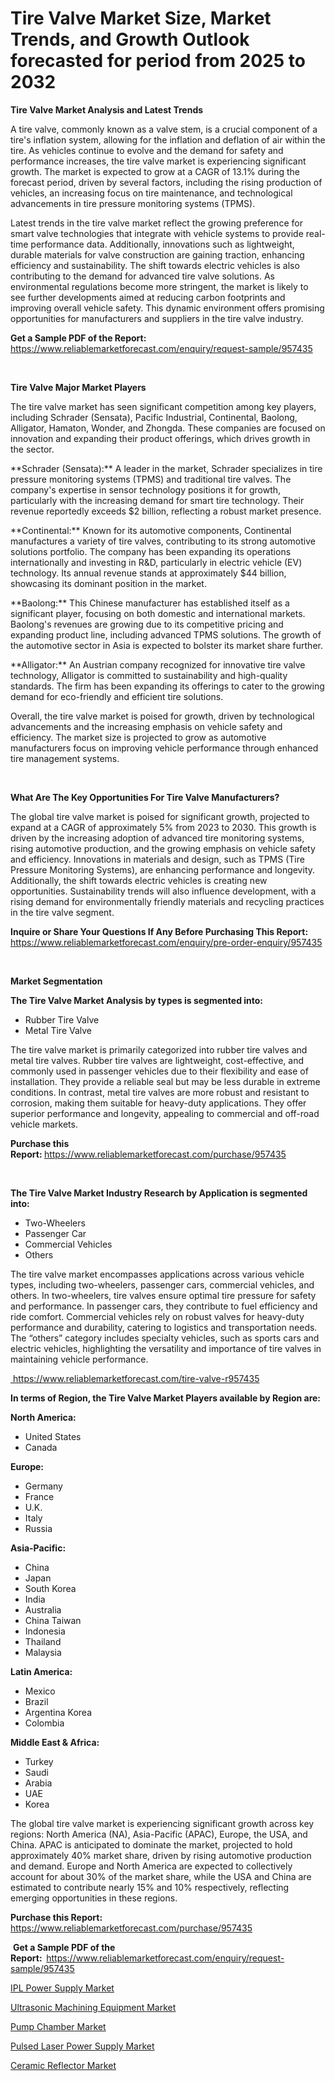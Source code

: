 <p><h1>Tire Valve Market Size, Market Trends, and Growth Outlook forecasted for period from 2025 to 2032</h1></p><p><strong>Tire Valve Market Analysis and Latest Trends</strong></p>
<p><p>A tire valve, commonly known as a valve stem, is a crucial component of a tire's inflation system, allowing for the inflation and deflation of air within the tire. As vehicles continue to evolve and the demand for safety and performance increases, the tire valve market is experiencing significant growth. The market is expected to grow at a CAGR of 13.1% during the forecast period, driven by several factors, including the rising production of vehicles, an increasing focus on tire maintenance, and technological advancements in tire pressure monitoring systems (TPMS).</p><p>Latest trends in the tire valve market reflect the growing preference for smart valve technologies that integrate with vehicle systems to provide real-time performance data. Additionally, innovations such as lightweight, durable materials for valve construction are gaining traction, enhancing efficiency and sustainability. The shift towards electric vehicles is also contributing to the demand for advanced tire valve solutions. As environmental regulations become more stringent, the market is likely to see further developments aimed at reducing carbon footprints and improving overall vehicle safety. This dynamic environment offers promising opportunities for manufacturers and suppliers in the tire valve industry.</p></p>
<p><strong>Get a Sample PDF of the Report:&nbsp;</strong> <a href="https://www.reliablemarketforecast.com/enquiry/request-sample/957435?utm_campaign=1899&utm_medium=2&utm_source=Github&utm_content=ia&utm_term=10042025&utm_id=tire-valve">https://www.reliablemarketforecast.com/enquiry/request-sample/957435</a></p>
<p>&nbsp;</p>
<p><strong>Tire Valve Major Market Players</strong></p>
<p><p>The tire valve market has seen significant competition among key players, including Schrader (Sensata), Pacific Industrial, Continental, Baolong, Alligator, Hamaton, Wonder, and Zhongda. These companies are focused on innovation and expanding their product offerings, which drives growth in the sector.</p><p>**Schrader (Sensata):** A leader in the market, Schrader specializes in tire pressure monitoring systems (TPMS) and traditional tire valves. The company's expertise in sensor technology positions it for growth, particularly with the increasing demand for smart tire technology. Their revenue reportedly exceeds $2 billion, reflecting a robust market presence.</p><p>**Continental:** Known for its automotive components, Continental manufactures a variety of tire valves, contributing to its strong automotive solutions portfolio. The company has been expanding its operations internationally and investing in R&D, particularly in electric vehicle (EV) technology. Its annual revenue stands at approximately $44 billion, showcasing its dominant position in the market.</p><p>**Baolong:** This Chinese manufacturer has established itself as a significant player, focusing on both domestic and international markets. Baolong's revenues are growing due to its competitive pricing and expanding product line, including advanced TPMS solutions. The growth of the automotive sector in Asia is expected to bolster its market share further.</p><p>**Alligator:** An Austrian company recognized for innovative tire valve technology, Alligator is committed to sustainability and high-quality standards. The firm has been expanding its offerings to cater to the growing demand for eco-friendly and efficient tire solutions.</p><p>Overall, the tire valve market is poised for growth, driven by technological advancements and the increasing emphasis on vehicle safety and efficiency. The market size is projected to grow as automotive manufacturers focus on improving vehicle performance through enhanced tire management systems.</p></p>
<p>&nbsp;</p>
<p><strong>What Are The Key Opportunities For Tire Valve Manufacturers?</strong></p>
<p><p>The global tire valve market is poised for significant growth, projected to expand at a CAGR of approximately 5% from 2023 to 2030. This growth is driven by the increasing adoption of advanced tire monitoring systems, rising automotive production, and the growing emphasis on vehicle safety and efficiency. Innovations in materials and design, such as TPMS (Tire Pressure Monitoring Systems), are enhancing performance and longevity. Additionally, the shift towards electric vehicles is creating new opportunities. Sustainability trends will also influence development, with a rising demand for environmentally friendly materials and recycling practices in the tire valve segment.</p></p>
<p><strong>Inquire or Share Your Questions If Any Before Purchasing This Report:</strong> <a href="https://www.reliablemarketforecast.com/enquiry/pre-order-enquiry/957435?utm_campaign=1899&utm_medium=2&utm_source=Github&utm_content=ia&utm_term=10042025&utm_id=tire-valve">https://www.reliablemarketforecast.com/enquiry/pre-order-enquiry/957435</a></p>
<p>&nbsp;</p>
<p><strong>Market Segmentation</strong></p>
<p><strong>The Tire Valve Market Analysis by types is segmented into:</strong></p>
<p><ul><li>Rubber Tire Valve</li><li>Metal Tire Valve</li></ul></p>
<p><p>The tire valve market is primarily categorized into rubber tire valves and metal tire valves. Rubber tire valves are lightweight, cost-effective, and commonly used in passenger vehicles due to their flexibility and ease of installation. They provide a reliable seal but may be less durable in extreme conditions. In contrast, metal tire valves are more robust and resistant to corrosion, making them suitable for heavy-duty applications. They offer superior performance and longevity, appealing to commercial and off-road vehicle markets.</p></p>
<p><strong>Purchase this Report:&nbsp;</strong><a href="https://www.reliablemarketforecast.com/purchase/957435?utm_campaign=1899&utm_medium=2&utm_source=Github&utm_content=ia&utm_term=10042025&utm_id=tire-valve">https://www.reliablemarketforecast.com/purchase/957435</a></p>
<p>&nbsp;</p>
<p><strong>The Tire Valve Market Industry Research by Application is segmented into:</strong></p>
<p><ul><li>Two-Wheelers</li><li>Passenger Car</li><li>Commercial Vehicles</li><li>Others</li></ul></p>
<p><p>The tire valve market encompasses applications across various vehicle types, including two-wheelers, passenger cars, commercial vehicles, and others. In two-wheelers, tire valves ensure optimal tire pressure for safety and performance. In passenger cars, they contribute to fuel efficiency and ride comfort. Commercial vehicles rely on robust valves for heavy-duty performance and durability, catering to logistics and transportation needs. The “others” category includes specialty vehicles, such as sports cars and electric vehicles, highlighting the versatility and importance of tire valves in maintaining vehicle performance.</p></p>
<p><a href="https://www.reliablemarketforecast.com/tire-valve-r957435?utm_campaign=1899&utm_medium=2&utm_source=Github&utm_content=ia&utm_term=10042025&utm_id=tire-valve">&nbsp;https://www.reliablemarketforecast.com/tire-valve-r957435</a></p>
<p><strong>In terms of Region, the Tire Valve Market Players available by Region are:</strong></p>
<p>
    <p> <strong> North America: </strong>
        <ul>
            <li>United States</li>
            <li>Canada</li>
        </ul>
        </p> 
    <p> <strong> Europe: </strong>
        <ul>
            <li>Germany</li>
            <li>France</li>
            <li>U.K.</li>
            <li>Italy</li>
            <li>Russia</li>
        </ul>
        </p> 
    <p> <strong> Asia-Pacific: </strong>
        <ul>
            <li>China</li>
            <li>Japan</li>
            <li>South Korea</li>
            <li>India</li>
            <li>Australia</li>
            <li>China Taiwan</li>
            <li>Indonesia</li>
            <li>Thailand</li>
            <li>Malaysia</li>
        </ul>
        </p> 
    <p> <strong> Latin America: </strong>
        <ul>
            <li>Mexico</li>
            <li>Brazil</li>
            <li>Argentina Korea</li>
            <li>Colombia</li>
        </ul>
        </p> 
    <p> <strong> Middle East & Africa: </strong>
        <ul>
            <li>Turkey</li>
            <li>Saudi</li>
            <li>Arabia</li>
            <li>UAE</li>
            <li>Korea</li>
        </ul>
    </p>
    </p>
<p><p>The global tire valve market is experiencing significant growth across key regions: North America (NA), Asia-Pacific (APAC), Europe, the USA, and China. APAC is anticipated to dominate the market, projected to hold approximately 40% market share, driven by rising automotive production and demand. Europe and North America are expected to collectively account for about 30% of the market share, while the USA and China are estimated to contribute nearly 15% and 10% respectively, reflecting emerging opportunities in these regions.</p></p>
<p><strong>Purchase this Report: </strong><a href="https://www.reliablemarketforecast.com/purchase/957435?utm_campaign=1899&utm_medium=2&utm_source=Github&utm_content=ia&utm_term=10042025&utm_id=tire-valve">https://www.reliablemarketforecast.com/purchase/957435</a></p>
<p>&nbsp;<strong>Get a Sample PDF of the Report:&nbsp;&nbsp;</strong><a href="https://www.reliablemarketforecast.com/enquiry/request-sample/957435?utm_campaign=1899&utm_medium=2&utm_source=Github&utm_content=ia&utm_term=10042025&utm_id=tire-valve">https://www.reliablemarketforecast.com/enquiry/request-sample/957435</a></p>
<p><strong></strong></p>
<p><p><a href="https://github.com/akermigarib/Market-Research-Report-List-1/blob/main/ipl-power-supply-market.md?utm_campaign=1899&utm_medium=2&utm_source=Github&utm_content=ia&utm_term=10042025&utm_id=tire-valve">IPL Power Supply Market</a></p><p><a href="https://github.com/bedelibekwe58/Market-Research-Report-List-1/blob/main/ultrasonic-machining-equipment-market.md?utm_campaign=1899&utm_medium=2&utm_source=Github&utm_content=ia&utm_term=10042025&utm_id=tire-valve">Ultrasonic Machining Equipment Market</a></p><p><a href="https://github.com/huelarnzeba29/Market-Research-Report-List-1/blob/main/pump-chamber-market.md?utm_campaign=1899&utm_medium=2&utm_source=Github&utm_content=ia&utm_term=10042025&utm_id=tire-valve">Pump Chamber Market</a></p><p><a href="https://github.com/djarixneoza/Market-Research-Report-List-1/blob/main/pulsed-laser-power-supply-market.md?utm_campaign=1899&utm_medium=2&utm_source=Github&utm_content=ia&utm_term=10042025&utm_id=tire-valve">Pulsed Laser Power Supply Market</a></p><p><a href="https://github.com/dushornerfe/Market-Research-Report-List-1/blob/main/ceramic-reflector-market.md?utm_campaign=1899&utm_medium=2&utm_source=Github&utm_content=ia&utm_term=10042025&utm_id=tire-valve">Ceramic Reflector Market</a></p></p>